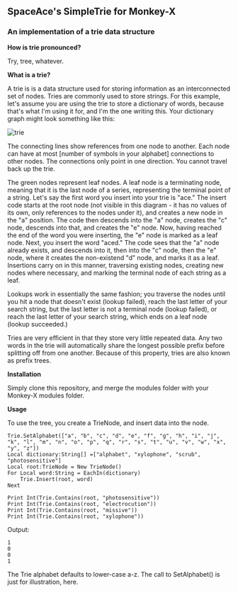## SpaceAce's SimpleTrie for Monkey-X

### An implementation of a trie data structure

**How is trie pronounced?**

Try, tree, whatever.


**What is a trie?**

A trie is is a data structure used for storing information as an interconnected set of nodes. Tries are commonly used to store strings. For this example, let's assume you are using the trie to store a 
dictionary of words, because that's what I'm using it for, and I'm the one writing this. Your dictionary graph might look something like this:

![trie](http://i.imgur.com/5Ls5yQz.png)

The connecting lines show references from one node to another. Each node can have at most [number of symbols in your alphabet] connections to other nodes. The connections only point in one direction. 
You cannot travel back up the trie.

The green nodes represent leaf nodes. A leaf node is a terminating node, meaning that it is the last node of a series, representing the terminal point of a string. Let's say the first word you insert 
into your trie is "ace." The insert code starts at the root node (not visible in this diagram - it has no values of its own, only references to the nodes under it), and creates a new node in the "a" 
position. The code then descends into the "a" node, creates the "c" node, descends into that, and creates the "e" node. Now, having reached the end of the word you were inserting, the "e" node is marked 
as a leaf node. Next, you insert the word "aced." The code sees that the "a" node already exists, and descends into it, then into the "c" node, then the "e" node, where it creates the non-existend "d" 
node, and marks it as a leaf. Insertions carry on in this manner, traversing existing nodes, creating new nodes where necessary, and marking the terminal node of each string as a leaf.

Lookups work in essentially the same fashion; you traverse the nodes until you hit a node that doesn't exist (lookup failed), reach the last letter of your search string, but the last letter is not a 
terminal node (lookup failed), or reach the last letter of your search string, which ends on a leaf node (lookup succeeded.)

Tries are very efficient in that they store very little repeated data. Any two words in the trie will automatically share the longest possible prefix before splitting off from one another. Because of 
this property, tries are also known as prefix trees.


**Installation**

Simply clone this repository, and merge the modules folder with your Monkey-X modules folder.


**Usage**

To use the tree, you create a TrieNode, and insert data into the node.
```
Trie.SetAlphabet(["a", "b", "c", "d", "e", "f", "g", "h", "i", "j", "k", "l", "m", "n", "o", "p", "q", "r", "s", "t", "u", "v", "w", "x", "y", "z"])
Local dictionary:String[] =["alphabet", "xylophone", "scrub", "photosensitive"]
Local root:TrieNode = New TrieNode()
For Local word:String = EachIn(dictionary)
	Trie.Insert(root, word)
Next
		
Print Int(Trie.Contains(root, "photosensitive"))
Print Int(Trie.Contains(root, "electrocution"))
Print Int(Trie.Contains(root, "missive"))
Print Int(Trie.Contains(root, "xylophone"))
```
Output:
```
1
0
0
1
```

The Trie alphabet defaults to lower-case a-z. The call to SetAlphabet() is just for illustration, here.

